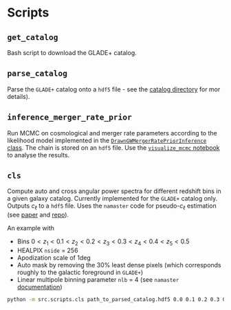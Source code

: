# Scripts

## `get_catalog`

Bash script to download the GLADE+ catalog.

## `parse_catalog`

Parse the `GLADE+` catalog onto a `hdf5` file - see the [catalog directory](../catalog/README.md) for mor details).

## `inference_merger_rate_prior`

Run MCMC on cosmological and merger rate parameters according to the likelihood model implemented in the [`DrawnGWMergerRatePriorInference` class](../inference/likelihood.py). The chain is stored on an `hdf5` file. Use the [`visualize_mcmc` notebook](../visualize_mcmc.ipynb) to analyse the results.

## `cls`

Compute auto and cross angular power spectra for different redshift bins in a given galaxy catalog. Currently implemented for the `GLADE+` catalog only. Outputs $c_\ell$ to a `hdf5` file.
Uses the `namaster` code for pseudo-$c_\ell$ estimation (see [paper](https://arxiv.org/abs/1809.09603) and [repo](https://github.com/LSSTDESC/NaMaster)).

An example with

- Bins $0 < z_1 < 0.1 < z_2 < 0.2 < z_3 < 0.3 < z_4 < 0.4 < z_5 < 0.5$
- HEALPIX `nside` = 256
- Apodization scale of 1deg
- Auto mask by removing the 30% least dense pixels (which corresponds roughly to the galactic foreground in `GLADE+`)
- Linear multipole binning parameter `nlb` = 4 (see `namaster` [documentation](https://namaster.readthedocs.io/en/latest/pymaster.html#pymaster.bins.NmtBin.from_nside_linear))

```bash
python -m src.scripts.cls path_to_parsed_catalog.hdf5 0.0 0.1 0.2 0.3 0.4 --zmax 0.5 --nside 256 -a 1.0 -l 4 -q 0.3 -v
```
